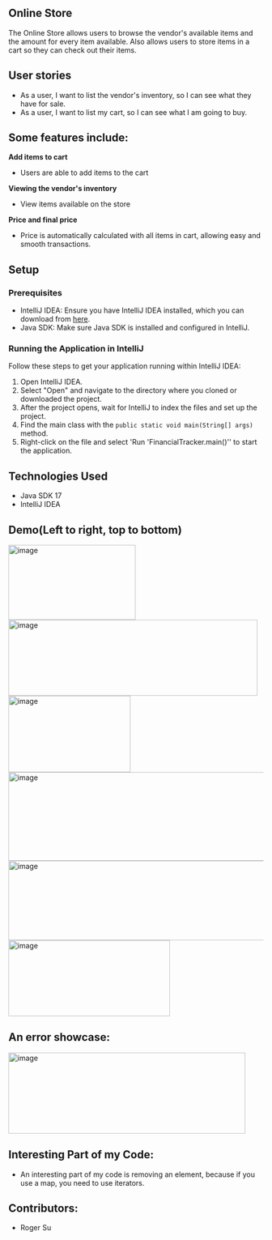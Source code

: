 ## Online Store
The Online Store allows users to browse the vendor's available items and the amount for every item available. Also allows users to store items in a cart so they can check out their items.


## User stories
- As a user, I want to list the vendor's inventory, so I can see what they have for sale.
- As a user, I want to list my cart, so I can see what I am going to buy.
## Some features include:

**Add items to cart**
- Users are able to add items to the cart

**Viewing the vendor's inventory**
- View items available on the store

**Price and final price**
- Price is automatically calculated with all items in cart, allowing easy and smooth transactions.


## Setup


### Prerequisites

- IntelliJ IDEA: Ensure you have IntelliJ IDEA installed, which you can download from [here](https://www.jetbrains.com/idea/download/).
- Java SDK: Make sure Java SDK is installed and configured in IntelliJ.

### Running the Application in IntelliJ

Follow these steps to get your application running within IntelliJ IDEA:

1. Open IntelliJ IDEA.
2. Select "Open" and navigate to the directory where you cloned or downloaded the project.
3. After the project opens, wait for IntelliJ to index the files and set up the project.
4. Find the main class with the `public static void main(String[] args)` method.
5. Right-click on the file and select 'Run 'FinancialTracker.main()'' to start the application.

## Technologies Used

- Java SDK 17
- IntelliJ IDEA

## Demo(Left to right, top to bottom)
<img width="251" height="148" alt="image" src="https://github.com/user-attachments/assets/d0781eaf-e249-412b-95b6-ecd3bcf05429" />
<img width="492" height="150" alt="image" src="https://github.com/user-attachments/assets/ca8a9aad-a700-470c-874d-f2009c9f38f8" />
<img width="241" height="151" alt="image" src="https://github.com/user-attachments/assets/cc8f13a4-151d-43a1-8cd7-16c6a5971009" />
<img width="600" height="175" alt="image" src="https://github.com/user-attachments/assets/23e04c53-cf64-48fa-9bf1-48b8c3de3cb0" />
<img width="574" height="157" alt="image" src="https://github.com/user-attachments/assets/505c1cc6-1371-4c60-984d-c7de3ee37570" />
<img width="319" height="150" alt="image" src="https://github.com/user-attachments/assets/8bd37048-1ca6-4479-859f-72a4c0fc4b30" />

## An error showcase:
<img width="468" height="160" alt="image" src="https://github.com/user-attachments/assets/a1914203-d68c-49cc-b710-b987352b2a8c" />

## Interesting Part of my Code:
- An interesting part of my code is removing an element, because if you use a map, you need to use iterators.

## Contributors:
- Roger Su
